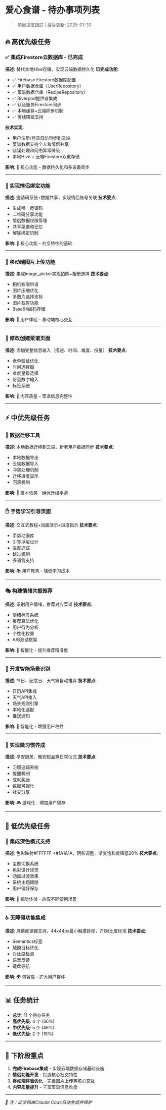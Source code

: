 # 爱心食谱 - 待办事项列表

> 项目进度跟踪 | 最后更新: 2025-01-30

## 🔥 高优先级任务

### ✅ 集成Firestore云数据库 - 已完成
**描述**: 替代本地Hive存储，实现云端数据持久化
**已完成功能**:
- ✅ Firebase Firestore数据库配置
- ✅ 用户数据仓库（UserRepository）
- ✅ 菜谱数据仓库（RecipeRepository）
- ✅ Riverpod提供者集成
- ✅ 认证服务Firestore同步
- ✅ 本地缓存+云端同步机制
- ✅ 离线降级支持

**技术实现**:
- 用户注册/登录自动同步到云端
- 菜谱数据支持个人和情侣共享
- 错误处理和网络异常降级
- 本地Hive + 云端Firestore双重存储

**影响**: 🎯 核心功能 - 数据持久化和多设备同步

---

### 💑 实现情侣绑定功能
**描述**: 邀请码系统+数据共享，实现情侣账号关联
**技术要点**:
- 生成唯一邀请码
- 二维码分享功能
- 情侣数据权限管理
- 共享菜谱和记忆
- 解除绑定机制

**影响**: 🎯 核心功能 - 社交特性的基础

---

### 📱 移动端图片上传功能
**描述**: 集成image_picker实现拍照+相册选择
**技术要点**:
- 相机权限申请
- 图片压缩优化
- 多图片选择支持
- 图片裁剪功能
- Base64编码存储

**影响**: 🎯 用户体验 - 移动端核心交互

---

### 📝 修改创建菜谱页面
**描述**: 添加完整信息输入（描述、时间、难度、份量）
**技术要点**:
- 表单验证优化
- 时间选择器
- 难度星级选择
- 份量数字输入
- 标签系统

**影响**: 🎯 内容质量 - 菜谱信息完整性

---

## ⚡ 中优先级任务

### 🔄 数据迁移工具
**描述**: 本地数据迁移到云端，新老用户数据同步
**技术要点**:
- 本地数据导出
- 云端数据导入
- 冲突处理机制
- 迁移进度显示
- 回滚机制

**影响**: 🔧 技术债务 - 确保升级平滑

---

### ✋ 手势学习引导页面
**描述**: 交互式教程+动画演示+进度指示
**技术要点**:
- 手势动画库
- 引导浮层设计
- 进度追踪
- 跳过机制
- 多语言支持

**影响**: 📚 用户教育 - 降低学习成本

---

### 🎭 构建情绪共振推荐
**描述**: 识别用户情绪，推荐对应菜谱
**技术要点**:
- 情绪标签系统
- 推荐算法优化
- 用户行为分析
- 个性化权重
- A/B测试框架

**影响**: 🧠 智能化 - 提升推荐精准度

---

### 🎯 开发智能场景识别
**描述**: 节日、纪念日、天气等自动推荐
**技术要点**:
- 日历API集成
- 天气API接入
- 场景规则引擎
- 本地化适配
- 推送通知

**影响**: 🧠 智能化 - 增强用户粘性

---

### 🌱 实现微习惯养成
**描述**: 早安厨房、晚安甜品等日常仪式
**技术要点**:
- 习惯追踪系统
- 提醒机制
- 成就奖励
- 数据可视化
- 社交分享

**影响**: 🎮 游戏化 - 增加用户留存

---

## 🔧 低优先级任务

### 🌙 集成深色模式支持
**描述**: 色彩映射#FFFFFF→#1A1A1A，阴影调整，渐变饱和度降低20%
**技术要点**:
- 主题切换系统
- 色彩设计规范
- 动画过渡效果
- 系统主题跟随
- 用户偏好保存

**影响**: 🎨 视觉体验 - 适应不同使用场景

---

### ♿ 无障碍功能集成
**描述**: 屏幕阅读器支持，44x44px最小触摸目标，7:1对比度标准
**技术要点**:
- Semantics标签
- 触摸目标优化
- 对比度检测
- 语音反馈
- 键盘导航

**影响**: 🌍 包容性 - 扩大用户群体

---

## 📊 任务统计

- **总计**: 11 个待办任务
- **高优先级**: 4 个 (36%)
- **中优先级**: 5 个 (46%)  
- **低优先级**: 2 个 (18%)

---

## 🚀 下阶段重点

1. **完成Firebase集成** - 实现云端数据存储基础设施
2. **情侣功能开发** - 打造核心社交特性
3. **移动端体验优化** - 完善图片上传等核心交互
4. **内容质量提升** - 丰富菜谱信息维度

---

*📝 注：此文档由Claude Code自动生成并维护*